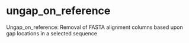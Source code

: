 # ungap_on_reference
Ungap_on_reference: Removal of FASTA alignment columns based upon gap locations in a selected sequence
